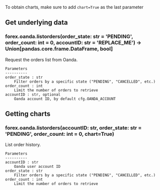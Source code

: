 To obtain charts, make sure to add `chart=True` as the last parameter

## Get underlying data 
### forex.oanda.listorders(order_state: str = 'PENDING', order_count: int = 0, accountID: str = 'REPLACE_ME') -> Union[pandas.core.frame.DataFrame, bool]

Request the orders list from Oanda.

    Parameters
    ----------
    order_state : str
        Filter orders by a specific state ("PENDING", "CANCELLED", etc.)
    order_count : int
        Limit the number of orders to retrieve
    accountID : str, optional
        Oanda account ID, by default cfg.OANDA_ACCOUNT

## Getting charts 
### forex.oanda.listorders(accountID: str, order_state: str = 'PENDING', order_count: int = 0, chart=True)

List order history.

    Parameters
    ----------
    accountID : str
        Oanda user account ID
    order_state : str
        Filter orders by a specific state ("PENDING", "CANCELLED", etc.)
    order_count : int
        Limit the number of orders to retrieve
